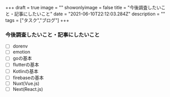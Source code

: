 +++
draft = true
image = ""
showonlyimage = false
title = "今後調査したいこと・記事にしたいこと"
date = "2021-06-10T22:12:03.284Z"
description = ""
tags = ["タスク","ブログ"]
+++

### 今後調査したいこと・記事にしたいこと

- [ ] dorenv
- [ ] emotion
- [ ] goの基本
- [ ] flutterの基本
- [ ] Kotlinの基本
- [ ] firebaseの基本
- [ ] Nuxt(Vue.js)
- [ ] Next(React.js)